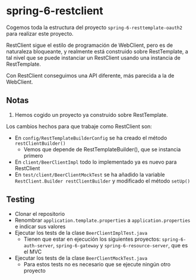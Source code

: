 # spring-6-restclient

Cogemos toda la estructura del proyecto `spring-6-resttemplate-oauth2` para realizar este proyecto.

RestClient sigue el estilo de programación de WebClient, pero es de naturaleza bloqueante, y realmente está construido sobre RestTemplate, a tal nivel que se puede instanciar un RestClient usando una instancia de RestTemplate.

Con RestClient conseguimos una API diferente, más parecida a la de WebClient.

## Notas

1. Hemos cogido un proyecto ya construido sobre RestTemplate.

Los cambios hechos para que trabaje como RestClient son:

- En `config/RestTemplateBuilderConfig` se ha creado el método `restClientBuilder()`
  - Vemos que depende de RestTemplateBuilder(), que se instancia primero
- En `client/BeerClientImpl` todo lo implementado ya es nuevo para RestClient
- En `test/client/BeerClientMockTest` se ha añadido la variable `RestClient.Builder restClientBuilder` y modificado el método `setUp()`

## Testing

- Clonar el repositorio
- Renombrar `application.template.properties` a `application.properties` e indicar sus valores
- Ejecutar los tests de la clase `BeerClientImplTest.java`
    - Tienen que estar en ejecución los siguientes proyectos: `spring-6-auth-server`, `spring-6-gateway` y `spring-6-resource-server`, que es el MVC
- Ejecutar los tests de la clase `BeerClientMockTest.java`
    - Para estos tests no es necesario que se ejecute ningún otro proyecto